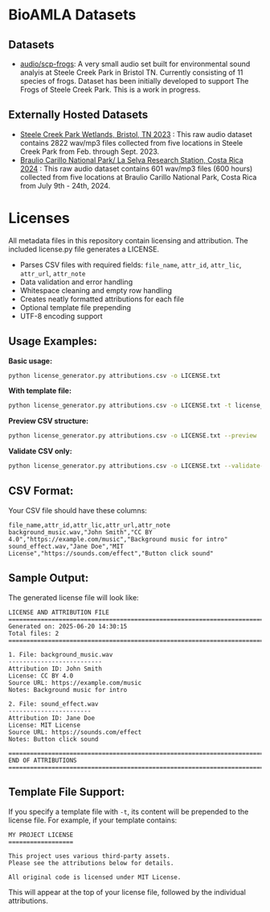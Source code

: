 # BioAMLA Datasets

## Datasets
- [audio/scp-frogs](audio/scp-frogs/): A very small audio set built for environmental sound analyis at Steele Creek Park in Bristol TN. Currently consisting of 11 species of frogs. Dataset has been initially developed to support The Frogs of Steele Creek Park. This is a work in progress. 

## Externally Hosted Datasets
- [Steele Creek Park Wetlands, Bristol, TN 2023](external/steele-creek-park-2023-raw/README.md) : 
This raw audio dataset contains 2822 wav/mp3 files collected from five locations in Steele Creek Park from Feb. through Sept. 2023. 
- [Braulio Carillo National Park/ La Selva Research Station, Costa Rica 2024](external/costa-rica-2024-raw/README) :
This raw audio dataset contains 601 wav/mp3 files (600 hours) collected from five locations at Braulio Carillo National Park, Costa Rica from July 9th - 24th, 2024.

# Licenses
All metadata files in this repository contain licensing and attribution. The included license.py file generates a LICENSE.
- Parses CSV files with required fields: `file_name`, `attr_id`, `attr_lic`, `attr_url`, `attr_note`
- Data validation and error handling
- Whitespace cleaning and empty row handling
- Creates neatly formatted attributions for each file
- Optional template file prepending
- UTF-8 encoding support

## Usage Examples:

**Basic usage:**
```bash
python license_generator.py attributions.csv -o LICENSE.txt
```

**With template file:**
```bash
python license_generator.py attributions.csv -o LICENSE.txt -t license_template.txt
```

**Preview CSV structure:**
```bash
python license_generator.py attributions.csv -o LICENSE.txt --preview
```

**Validate CSV only:**
```bash
python license_generator.py attributions.csv -o LICENSE.txt --validate-only
```

## CSV Format:

Your CSV file should have these columns:
```csv
file_name,attr_id,attr_lic,attr_url,attr_note
background_music.wav,"John Smith","CC BY 4.0","https://example.com/music","Background music for intro"
sound_effect.wav,"Jane Doe","MIT License","https://sounds.com/effect","Button click sound"
```

## Sample Output:

The generated license file will look like:
```
LICENSE AND ATTRIBUTION FILE
================================================================================
Generated on: 2025-06-20 14:30:15
Total files: 2
================================================================================

1. File: background_music.wav
--------------------------
Attribution ID: John Smith
License: CC BY 4.0
Source URL: https://example.com/music
Notes: Background music for intro

2. File: sound_effect.wav
-----------------------
Attribution ID: Jane Doe
License: MIT License
Source URL: https://sounds.com/effect
Notes: Button click sound

================================================================================
END OF ATTRIBUTIONS
================================================================================
```

## Template File Support:

If you specify a template file with `-t`, its content will be prepended to the license file. For example, if your template contains:
```
MY PROJECT LICENSE
==================

This project uses various third-party assets.
Please see the attributions below for details.

All original code is licensed under MIT License.
```

This will appear at the top of your license file, followed by the individual attributions.
